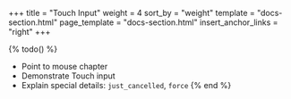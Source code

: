 +++
title = "Touch Input"
weight = 4
sort_by = "weight"
template = "docs-section.html"
page_template = "docs-section.html"
insert_anchor_links = "right"
+++

{% todo() %}
* Point to mouse chapter
* Demonstrate Touch input
* Explain special details: `just_cancelled`, `force`
{% end %}
